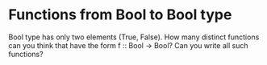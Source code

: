 # Functions from Bool to Bool type
Bool type has only two elements (True, False). How many distinct functions can you think that have the form f :: Bool -> Bool?
Can you write all such functions?
